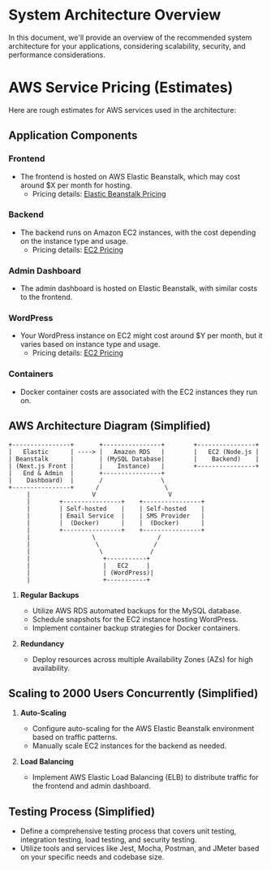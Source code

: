 # System Architecture Overview

In this document, we'll provide an overview of the recommended system architecture for your applications, considering scalability, security, and performance considerations.

# AWS Service Pricing (Estimates)

Here are rough estimates for AWS services used in the architecture:

## Application Components

### Frontend
- The frontend is hosted on AWS Elastic Beanstalk, which may cost around $X per month for hosting.
  - Pricing details: [Elastic Beanstalk Pricing](https://aws.amazon.com/elasticbeanstalk/pricing/)

### Backend
- The backend runs on Amazon EC2 instances, with the cost depending on the instance type and usage. 
  - Pricing details: [EC2 Pricing](https://aws.amazon.com/ec2/pricing/)

### Admin Dashboard
- The admin dashboard is hosted on Elastic Beanstalk, with similar costs to the frontend.

### WordPress
- Your WordPress instance on EC2 might cost around $Y per month, but it varies based on instance type and usage.
  - Pricing details: [EC2 Pricing](https://aws.amazon.com/ec2/pricing/)

### Containers
- Docker container costs are associated with the EC2 instances they run on.

## AWS Architecture Diagram (Simplified)


```plaintext
+----------------+       +----------------+        +----------------+
|   Elastic      | ----> |   Amazon RDS   |        |   EC2 (Node.js |
| Beanstalk      |       | (MySQL Database|        |    Backend)    |
| (Next.js Front |       |    Instance)   |        +----------------+
|   End & Admin  |       +----------------+
|    Dashboard)  |       /                \
+----------------+      /                  \
     |                 V                    V
     |        +----------------+    +----------------+
     |        | Self-hosted    |    | Self-hosted    |
     |        | Email Service  |    | SMS Provider   |
     |        |  (Docker)      |    |  (Docker)      |
     |        +----------------+    +----------------+
     |                 \                 /
     |                  \               /
     |                   \             /
     |                    +-----------+
     |                    |   EC2     |
     |                    | (WordPress)|
     |                    +-----------+

```

1. **Regular Backups**
   - Utilize AWS RDS automated backups for the MySQL database.
   - Schedule snapshots for the EC2 instance hosting WordPress.
   - Implement container backup strategies for Docker containers.

2. **Redundancy**
   - Deploy resources across multiple Availability Zones (AZs) for high availability.

## Scaling to 2000 Users Concurrently (Simplified)

1. **Auto-Scaling**
   - Configure auto-scaling for the AWS Elastic Beanstalk environment based on traffic patterns.
   - Manually scale EC2 instances for the backend as needed.

2. **Load Balancing**
   - Implement AWS Elastic Load Balancing (ELB) to distribute traffic for the frontend and admin dashboard.

## Testing Process (Simplified)

- Define a comprehensive testing process that covers unit testing, integration testing, load testing, and security testing.
- Utilize tools and services like Jest, Mocha, Postman, and JMeter based on your specific needs and codebase size.


